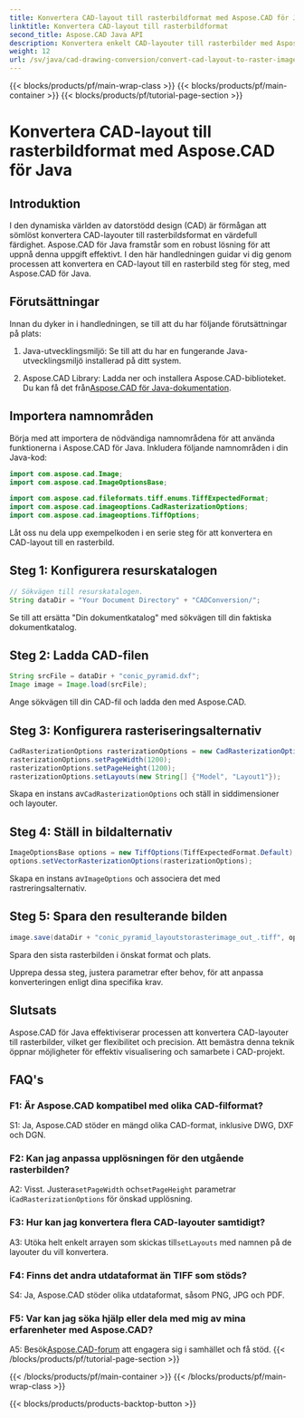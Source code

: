 ```yaml
---
title: Konvertera CAD-layout till rasterbildformat med Aspose.CAD för Java
linktitle: Konvertera CAD-layout till rasterbildformat
second_title: Aspose.CAD Java API
description: Konvertera enkelt CAD-layouter till rasterbilder med Aspose.CAD för Java. Högkvalitativ visualisering för förbättrat samarbete.
weight: 12
url: /sv/java/cad-drawing-conversion/convert-cad-layout-to-raster-image/
---
```


{{< blocks/products/pf/main-wrap-class >}}
{{< blocks/products/pf/main-container >}}
{{< blocks/products/pf/tutorial-page-section >}}

# Konvertera CAD-layout till rasterbildformat med Aspose.CAD för Java

## Introduktion

I den dynamiska världen av datorstödd design (CAD) är förmågan att sömlöst konvertera CAD-layouter till rasterbildsformat en värdefull färdighet. Aspose.CAD för Java framstår som en robust lösning för att uppnå denna uppgift effektivt. I den här handledningen guidar vi dig genom processen att konvertera en CAD-layout till en rasterbild steg för steg, med Aspose.CAD för Java.

## Förutsättningar

Innan du dyker in i handledningen, se till att du har följande förutsättningar på plats:

1. Java-utvecklingsmiljö: Se till att du har en fungerande Java-utvecklingsmiljö installerad på ditt system.

2.  Aspose.CAD Library: Ladda ner och installera Aspose.CAD-biblioteket. Du kan få det från[Aspose.CAD för Java-dokumentation](https://reference.aspose.com/cad/java/).

## Importera namnområden

Börja med att importera de nödvändiga namnområdena för att använda funktionerna i Aspose.CAD för Java. Inkludera följande namnområden i din Java-kod:

```java
import com.aspose.cad.Image;
import com.aspose.cad.ImageOptionsBase;

import com.aspose.cad.fileformats.tiff.enums.TiffExpectedFormat;
import com.aspose.cad.imageoptions.CadRasterizationOptions;
import com.aspose.cad.imageoptions.TiffOptions;
```

Låt oss nu dela upp exempelkoden i en serie steg för att konvertera en CAD-layout till en rasterbild.
## Steg 1: Konfigurera resurskatalogen

```java
// Sökvägen till resurskatalogen.
String dataDir = "Your Document Directory" + "CADConversion/";
```

Se till att ersätta "Din dokumentkatalog" med sökvägen till din faktiska dokumentkatalog.

## Steg 2: Ladda CAD-filen

```java
String srcFile = dataDir + "conic_pyramid.dxf";
Image image = Image.load(srcFile);
```

Ange sökvägen till din CAD-fil och ladda den med Aspose.CAD.

## Steg 3: Konfigurera rasteriseringsalternativ

```java
CadRasterizationOptions rasterizationOptions = new CadRasterizationOptions();
rasterizationOptions.setPageWidth(1200);
rasterizationOptions.setPageHeight(1200);
rasterizationOptions.setLayouts(new String[] {"Model", "Layout1"});
```

 Skapa en instans av`CadRasterizationOptions` och ställ in siddimensioner och layouter.

## Steg 4: Ställ in bildalternativ

```java
ImageOptionsBase options = new TiffOptions(TiffExpectedFormat.Default);
options.setVectorRasterizationOptions(rasterizationOptions);
```

 Skapa en instans av`ImageOptions` och associera det med rastreringsalternativ.

## Steg 5: Spara den resulterande bilden

```java
image.save(dataDir + "conic_pyramid_layoutstorasterimage_out_.tiff", options);
```

Spara den sista rasterbilden i önskat format och plats.

Upprepa dessa steg, justera parametrar efter behov, för att anpassa konverteringen enligt dina specifika krav.

## Slutsats

Aspose.CAD för Java effektiviserar processen att konvertera CAD-layouter till rasterbilder, vilket ger flexibilitet och precision. Att bemästra denna teknik öppnar möjligheter för effektiv visualisering och samarbete i CAD-projekt.

## FAQ's

### F1: Är Aspose.CAD kompatibel med olika CAD-filformat?

S1: Ja, Aspose.CAD stöder en mängd olika CAD-format, inklusive DWG, DXF och DGN.

### F2: Kan jag anpassa upplösningen för den utgående rasterbilden?

 A2: Visst. Justera`setPageWidth` och`setPageHeight` parametrar i`CadRasterizationOptions` för önskad upplösning.

### F3: Hur kan jag konvertera flera CAD-layouter samtidigt?

 A3: Utöka helt enkelt arrayen som skickas till`setLayouts` med namnen på de layouter du vill konvertera.

### F4: Finns det andra utdataformat än TIFF som stöds?

S4: Ja, Aspose.CAD stöder olika utdataformat, såsom PNG, JPG och PDF.

### F5: Var kan jag söka hjälp eller dela med mig av mina erfarenheter med Aspose.CAD?

A5: Besök[Aspose.CAD-forum](https://forum.aspose.com/c/cad/19) att engagera sig i samhället och få stöd.
{{< /blocks/products/pf/tutorial-page-section >}}

{{< /blocks/products/pf/main-container >}}
{{< /blocks/products/pf/main-wrap-class >}}

{{< blocks/products/products-backtop-button >}}
